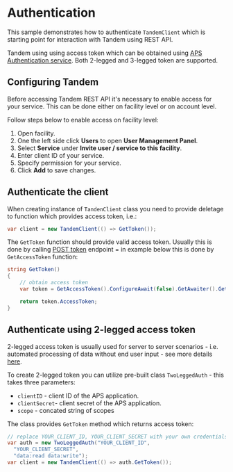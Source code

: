 # Authentication

This sample demonstrates how to authenticate `TandemClient` which is starting point for interaction with Tandem using REST API.

Tandem using using access token which can be obtained using [APS Authentication service](https://aps.autodesk.com/en/docs/oauth/v2/developers_guide/overview/). Both 2-legged and 3-legged token are supported.

## Configuring Tandem
Before accessing Tandem REST API it's necessary to enable access for your service. This can be done either on facility level or on account level.

Follow steps below to enable access on facility level:
1. Open facility.
2. One the left side click **Users** to open **User Management Panel**.
3. Select **Service** under **Invite user / service to this facility**.
4. Enter client ID of your service.
5. Specify permission for your service.
6. Click **Add** to save changes.

## Authenticate the client
When creating instance of `TandenClient` class you need to provide deletage to function which provides access token, i.e.:
```cs
var client = new TandemClient(() => GetToken());
```
The `GetToken` function should provide valid access token. Usually this is done by calling [POST token](https://developer.api.autodesk.com/authentication/v2/token) endpoint = in example below this is done by `GetAccessToken` function:

```cs
string GetToken()
{
    // obtain access token
    var token = GetAccessToken().ConfigureAwait(false).GetAwaiter().GetResult();

    return token.AccessToken;
}
```

## Authenticate using 2-legged access token
2-legged access token is usually used for server to server scenarios - i.e. automated processing of data without end user input - see more details [here](https://aps.autodesk.com/en/docs/oauth/v2/developers_guide/App-types/Machine-to-machine/).

To create 2-legged token you can utilize pre-built class `TwoLeggedAuth` - this takes three parameters:
* `clientID` - client ID of the APS application.
* `clientSecret`- client secret of the APS application.
* `scope` - concated string of scopes

The class provides `GetToken` method which returns access token:
```cs
// replace YOUR_CLIENT_ID, YOUR_CLIENT_SECRET with your own credentials
var auth = new TwoLeggedAuth("YOUR_CLIENT_ID",
  "YOUR_CLIENT_SECRET",
  "data:read data:write");
var client = new TandemClient(() => auth.GetToken());
```
